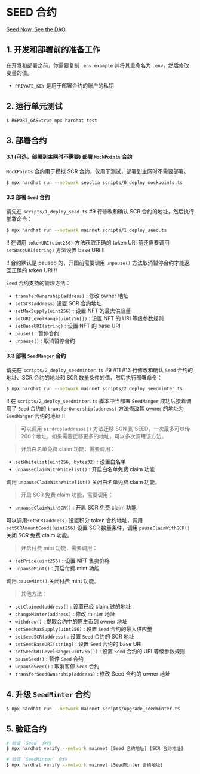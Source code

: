# SEED 合约

[Seed Now, See the DAO](https://seed.seedao.xyz/)

## 1. 开发和部署前的准备工作

在开发和部署之前，你需要复制 `.env.example` 并将其重命名为 `.env`，然后修改变量的值。

- `PRIVATE_KEY` 是用于部署合约的账户的私钥

## 2. 运行单元测试

```bash
$ REPORT_GAS=true npx hardhat test
```

## 3. 部署合约

#### 3.1 (可选，部署到主网时不需要) 部署 `MockPoints` 合约

`MockPoints` 合约用于模拟 SCR 合约，仅用于测试，部署到主网时不需要部署。

```bash
$ npx hardhat run --network sepolia scripts/0_deploy_mockpoints.ts
```

#### 3.2 部署 `Seed` 合约

请先在 `scripts/1_deploy_seed.ts` #9 行修改和确认 SCR 合约的地址，然后执行部署命令：

```bash
$ npx hardhat run --network mainnet scripts/1_deploy_seed.ts
```

!! 在调用 `tokenURI(uint256)` 方法获取正确的 token URI 前还需要调用 `setBaseURI(string)` 方法设置 base URI !!

!! 合约默认是 paused 的，开图前需要调用 `unpause()` 方法取消暂停合约才能返回正确的 token URI !!

`Seed` 合约支持的管理方法：

- `transferOwnership(address)` : 修改 owner 地址
- `setSCR(address)` 设置 SCR 合约地址
- `setMaxSupply(uint256)` : 设置 NFT 的最大供应量
- `setURILevelRange(uint256[])` : 设置 NFT 的 URI 等级参数规则
- `setBaseURI(string)` : 设置 NFT 的 base URI
- `pause()` : 暂停合约
- `unpause()` : 取消暂停合约

#### 3.3 部署 `SeedManger` 合约

请先在 `scripts/2_deploy_seedminter.ts` #9 #11 #13 行修改和确认 `Seed` 合约的地址、SCR 合约的地址和 SCR 数量条件的值，然后执行部署命令：

```bash
$ npx hardhat run --network mainnet scripts/2_deploy_seedminter.ts
```

!! 在 `scripts/2_deploy_seedminter.ts` 脚本中当部署 `SeedManger` 成功后接着调用了 `Seed` 合约的 `transferOwnership(address)` 方法修改其 owner 的地址为 `SeedManger` 合约的地址 !!

> 可以调用 `airdrop(address[])` 方法迁移 SGN 到 SEED，一次最多可以传200个地址，如果需要迁移更多的地址，可以多次调用该方法。

> 开启白名单免费 claim 功能，需要调用：

- `setWhitelist(uint256, bytes32)` : 设置白名单
- `unpauseClaimWithWhitelist()` : 开启白名单免费 claim 功能

调用 `unpauseClaimWithWhitelist()` 关闭白名单免费 claim 功能。

> 开启 SCR 免费 claim 功能，需要调用：

- `unpauseClaimWithSCR()` : 开启 SCR 免费 claim 功能

可以调用`setSCR(address)` 设置积分 token 合约地址，调用 `setSCRAmountCondi(uint256)` 设置 SCR 数量条件，调用 `pauseClaimWithSCR()` 关闭 SCR 免费 claim 功能。

> 开启付费 mint 功能，需要调用：

- `setPrice(uint256)` : 设置 NFT 售卖价格
- `unpauseMint()` : 开启付费 mint 功能

调用 `pauseMint()` 关闭付费 mint 功能。

> 其他方法：

- `setClaimed(address[]` : 设置已经 claim 过的地址
- `changeMinter(address)` : 修改 minter 地址
- `withdraw()` : 提取合约中的原生币到 owner 地址
- `setSeedMaxSupply(uint256)` : 设置 `Seed` 合约的最大供应量
- `setSeedSCR(address)` : 设置 `Seed` 合约的 SCR 地址
- `setSeedBaseURI(string)` : 设置 `Seed` 合约的 base URI
- `setSeedURILevelRange(uint256[])` : 设置 `Seed` 合约的 URI 等级参数规则
- `pauseSeed()` : 暂停 `Seed` 合约
- `unpauseSeed()` : 取消暂停 `Seed` 合约
- `transferSeedOwnership(address)` : 修改 Seed 合约的 owner 地址

## 4. 升级 `SeedMinter` 合约

```bash
$ npx hardhat run --network mainnet scripts/upgrade_seedminter.ts
```

## 5. 验证合约

```bash
# 验证 `Seed` 合约
$ npx hardhat verify --network mainnet [Seed 合约地址] [SCR 合约地址]

# 验证 `SeedMinter` 合约
$ npx hardhat verify --network mainnet [SeedMinter 合约地址]
```
